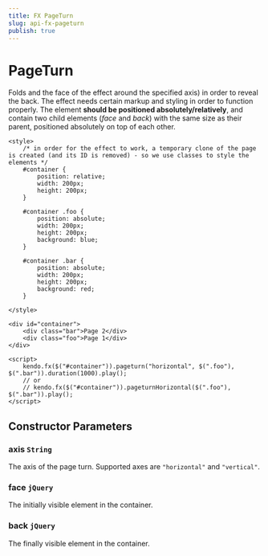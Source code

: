 ```yaml
---
title: FX PageTurn
slug: api-fx-pageturn
publish: true
---
```


# PageTurn

Folds and the face of the effect around the specified axis) in order to reveal the back.  The effect needs certain markup and styling in order to function properly.
The element **should be positioned absolutely/relatively**, and contain two child elements (*face* and *back*) with the same size as their parent, positioned absolutely on top of each other.

    <style>
        /* in order for the effect to work, a temporary clone of the page is created (and its ID is removed) - so we use classes to style the elements */
        #container {
            position: relative;
            width: 200px;
            height: 200px;
        }

        #container .foo {
            position: absolute;
            width: 200px;
            height: 200px;
            background: blue;
        }

        #container .bar {
            position: absolute;
            width: 200px;
            height: 200px;
            background: red;
        }

    </style>

    <div id="container">
        <div class="bar">Page 2</div>
        <div class="foo">Page 1</div>
    </div>

    <script>
        kendo.fx($("#container")).pageturn("horizontal", $(".foo"), $(".bar")).duration(1000).play();
        // or
        // kendo.fx($("#container")).pageturnHorizontal($(".foo"), $(".bar")).play();
    </script>

## Constructor Parameters

### axis `String`

The axis of the page turn. Supported axes are `"horizontal"` and `"vertical"`.

### face `jQuery`

The initially visible element in the container.

### back `jQuery`

The finally visible element in the container.

 
